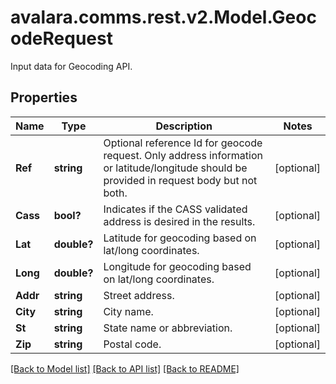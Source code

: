 # avalara.comms.rest.v2.Model.GeocodeRequest
Input data for Geocoding API.
## Properties

Name | Type | Description | Notes
------------ | ------------- | ------------- | -------------
**Ref** | **string** | Optional reference Id for geocode request.   Only address information or latitude/longitude should be provided in request body but not both. | [optional] 
**Cass** | **bool?** | Indicates if the CASS validated address is desired in the results. | [optional] 
**Lat** | **double?** | Latitude for geocoding based on lat/long coordinates. | [optional] 
**Long** | **double?** | Longitude for geocoding based on lat/long coordinates. | [optional] 
**Addr** | **string** | Street address. | [optional] 
**City** | **string** | City name. | [optional] 
**St** | **string** | State name or abbreviation. | [optional] 
**Zip** | **string** | Postal code. | [optional] 

[[Back to Model list]](../README.md#documentation-for-models) [[Back to API list]](../README.md#documentation-for-api-endpoints) [[Back to README]](../README.md)

